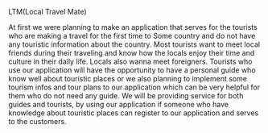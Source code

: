 LTM(Local Travel Mate)

At first we were planning to make an application that serves for the tourists who are making a travel for the first time to Some country and do not have any touristic information about the country. Most tourists want to meet local friends during their traveling and know how the locals enjoy their time and culture in their daily life. Locals also wanna meet foreigners. Tourists who use our application will have the opportunity to have a personal guide who know well about touristic places or we also planning to implement some tourism infos and tour plans to our application which can be very helpful for them who do not need any guide. We will be providing service for both guides and tourists, by using our application if someone who have knowledge about touristic places can register to our application and serves to the customers.
